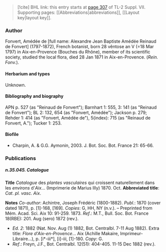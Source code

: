 > [!cite] BHL link: this entry starts at [page 307](https://www.biodiversitylibrary.org/item/103834#page/329/mode/1up) of TL-2 Suppl. VII.
> Supporting pages: [[Abbreviations|abbreviations]], [[Layout key|layout key]].

### Author

Fonvert, Amédée de \[full name: Alexandre Jean Baptiste Amédée Reinaud de Fonvert\] (1797-1872), French botanist, born 28 vêntose an V (=18 Mar 1797) in Aix-en-Provence (Bouches du Rhône), member of its scientific society, studied the local flora, died 28 Jan 1871 in Aix-en-Provence. (*Rein. Fonv.*).

#### Herbarium and types

Unknown.

#### Bibliography and biography

APN p. 527 (as "Reinaud de Fonvert"); Barnhart 1: 555, 3: 141 (as "Reinaud de Fonvert"); BL 2: 132, 654 (as "Fonvert, Amédée"); Jackson p. 279; Rehder 1: 414 (as "Fonvert, Amédée de"), 5(index): 715 (as "Reinaud de Fonvert, A."); Tucker 1: 253.

#### Biofile

- Charpin, A. & G.G. Aymonin, 2003. J. Bot. Soc. Bot. France 21: 65-66.

### Publications

##### n.35.045. Catalogue

**Title**
*Catalogue* des *plantes vasculaires* qui croissent naturellement dans les *environs* d'*Aix*... (Imprimerie de Marius Illy) 1870. Oct.
**Abbreviated title**: *Cat*. *pl. vasc. Aix*.

**Notes**
*Co-author*: Achintre, Joseph Frédéric (1800-1882).
*Publ*.: 1870 (cover dated 1871), p. \[1\]-168, \[169\]. *Copies*: G, HH, NY (n.v.). – Preprinted from Mém. Acad. Sci. Aix 10: 91-259. 1873.
*Ref*.: M.T., Bull. Soc. Bot. France 18(RBE): 201. Aug (sero) 1872 (rev.).
- *Ed. 2*: 1882 (Nat. Nov. Aug (1) 1882, Bot. Centralbl. 7-11 Aug 1882). Extra title: *Flore d'Aix-en-Provence*... Aix (Achille Makaire, Imprimeur-Libraire...), p. \[i\*-iii\*\], \[i\]-iii, \[1\]-180. *Copy*: G.
- *Ref*.: Freyn, J.F., Bot. Centralbl. 12(51): 404-405. 11-15 Dec 1882 (rev.).

